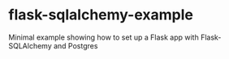 # flask-sqlalchemy-example
Minimal example showing how to set up a Flask app with Flask-SQLAlchemy and Postgres
